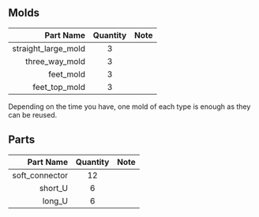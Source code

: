 ## Molds

| Part Name      | Quantity |       Note      |
| --------------:|:--------:|:---------------:|
| straight_large_mold |    3     |  |
| three_way_mold |    3     |  |
| feet_mold |    3     |  |
| feet_top_mold |    3     |  |


Depending on the time you have, one mold of each type is enough as they can be reused.

## Parts

| Part Name      | Quantity |       Note      |
| --------------:|:--------:|:---------------:|
| soft_connector |    12     |  |
| short_U |    6     |  |
| long_U |    6     |  |
